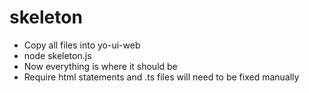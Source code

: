 # skeleton
* Copy all files into yo-ui-web
* node skeleton.js
* Now everything is where it should be
* Require html statements and .ts files will need to be fixed manually
